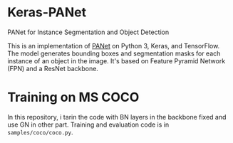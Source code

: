 # Keras-PANet
PANet for Instance Segmentation and Object Detection 

This is an implementation of [PANet](https://arxiv.org/abs/1803.01534) on Python 3, Keras, and TensorFlow. The model generates bounding boxes and segmentation masks for each instance of an object in the image. It's based on Feature Pyramid Network (FPN) and a ResNet backbone.
# Training on MS COCO
In this repository, i tarin the code with BN layers in the backbone fixed and use GN in other part. Training and evaluation code is in `samples/coco/coco.py`.
